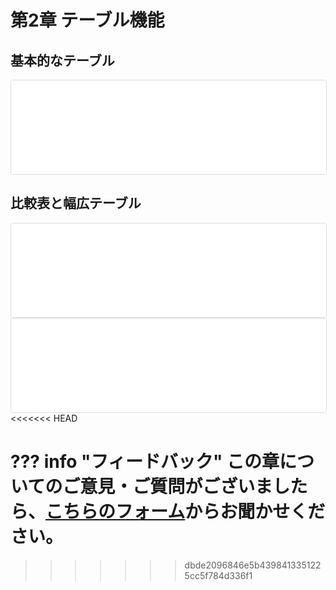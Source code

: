 # 第2章 テーブル機能

## 基本的なテーブル

<iframe src="../../tables/basic_table.html" width="100%"  style="border: 1px solid #ddd; border-radius: 4px;" scrolling="no" class="auto-height-iframe"></iframe>

## 比較表と幅広テーブル

<iframe src="../../tables/comparison_table.html" width="100%"  style="border: 1px solid #ddd; border-radius: 4px;" scrolling="no" class="auto-height-iframe"></iframe>

<iframe src="../../tables/wide_table.html" width="100%"  style="border: 1px solid #ddd; border-radius: 4px;" scrolling="no" class="auto-height-iframe"></iframe>
<<<<<<< HEAD

??? info "フィードバック"
    この章についてのご意見・ご質問がございましたら、[こちらのフォーム](https://docs.google.com/forms/d/e/1FAIpQLSdzs_12345/viewform?usp=sf_link)からお聞かせください。
=======
>>>>>>> dbde2096846e5b4398413351225cc5f784d336f1
